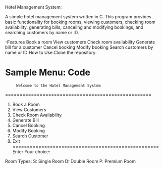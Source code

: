 Hotel Management System:

A simple hotel management system written in C. This program provides basic functionality for booking rooms, viewing customers, checking room availability, generating bills, canceling and modifying bookings, and searching customers by name or ID.

-Features
Book a room
View customers
Check room availability
Generate bill for a customer
Cancel booking
Modify booking
Search customers by name or ID
How to Use
Clone the repository:



Sample Menu:
Code
===================================================
         Welcome to the Hotel Management System       
===================================================
1. Book a Room 
2. View Customers
3. Check Room Availability
4. Generate Bill 
5. Cancel Booking
6. Modify Booking
7. Search Customer
8. Exit
===================================================
Enter Your choice:




Room Types:
S: Single Room
D: Double Room
P: Premium Room
